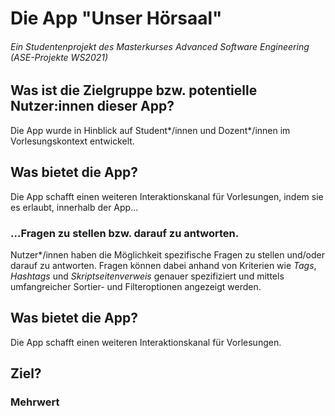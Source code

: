 # Die App "Unser Hörsaal" 
###### Ein Studentenprojekt des Masterkurses Advanced Software Engineering (ASE-Projekte WS2021)

## Was ist die Zielgruppe bzw. potentielle Nutzer:innen dieser App?
Die App wurde in Hinblick auf Student*/innen und Dozent*/innen im Vorlesungskontext entwickelt. 

## Was bietet die App?
Die App schafft einen weiteren Interaktionskanal für Vorlesungen, indem sie es erlaubt, innerhalb der App...

### ...Fragen zu stellen bzw. darauf zu antworten.
Nutzer*/innen haben die Möglichkeit spezifische Fragen zu stellen und/oder darauf zu antworten. Fragen können dabei anhand von Kriterien wie *Tags*, *Hashtags* und *Skriptseitenverweis* genauer spezifiziert und mittels umfangreicher Sortier- und Filteroptionen angezeigt werden. 


## Was bietet die App?
Die App schafft einen weiteren Interaktionskanal für Vorlesungen. 

## Ziel?

### Mehrwert
